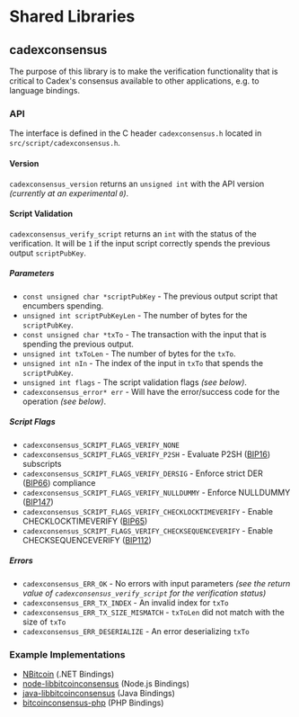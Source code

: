 Shared Libraries
================

## cadexconsensus

The purpose of this library is to make the verification functionality that is critical to Cadex's consensus available to other applications, e.g. to language bindings.

### API

The interface is defined in the C header `cadexconsensus.h` located in  `src/script/cadexconsensus.h`.

#### Version

`cadexconsensus_version` returns an `unsigned int` with the API version *(currently at an experimental `0`)*.

#### Script Validation

`cadexconsensus_verify_script` returns an `int` with the status of the verification. It will be `1` if the input script correctly spends the previous output `scriptPubKey`.

##### Parameters
- `const unsigned char *scriptPubKey` - The previous output script that encumbers spending.
- `unsigned int scriptPubKeyLen` - The number of bytes for the `scriptPubKey`.
- `const unsigned char *txTo` - The transaction with the input that is spending the previous output.
- `unsigned int txToLen` - The number of bytes for the `txTo`.
- `unsigned int nIn` - The index of the input in `txTo` that spends the `scriptPubKey`.
- `unsigned int flags` - The script validation flags *(see below)*.
- `cadexconsensus_error* err` - Will have the error/success code for the operation *(see below)*.

##### Script Flags
- `cadexconsensus_SCRIPT_FLAGS_VERIFY_NONE`
- `cadexconsensus_SCRIPT_FLAGS_VERIFY_P2SH` - Evaluate P2SH ([BIP16](https://github.com/bitcoin/bips/blob/master/bip-0016.mediawiki)) subscripts
- `cadexconsensus_SCRIPT_FLAGS_VERIFY_DERSIG` - Enforce strict DER ([BIP66](https://github.com/bitcoin/bips/blob/master/bip-0066.mediawiki)) compliance
- `cadexconsensus_SCRIPT_FLAGS_VERIFY_NULLDUMMY` - Enforce NULLDUMMY ([BIP147](https://github.com/bitcoin/bips/blob/master/bip-0147.mediawiki))
- `cadexconsensus_SCRIPT_FLAGS_VERIFY_CHECKLOCKTIMEVERIFY` - Enable CHECKLOCKTIMEVERIFY ([BIP65](https://github.com/bitcoin/bips/blob/master/bip-0065.mediawiki))
- `cadexconsensus_SCRIPT_FLAGS_VERIFY_CHECKSEQUENCEVERIFY` - Enable CHECKSEQUENCEVERIFY ([BIP112](https://github.com/bitcoin/bips/blob/master/bip-0112.mediawiki))

##### Errors
- `cadexconsensus_ERR_OK` - No errors with input parameters *(see the return value of `cadexconsensus_verify_script` for the verification status)*
- `cadexconsensus_ERR_TX_INDEX` - An invalid index for `txTo`
- `cadexconsensus_ERR_TX_SIZE_MISMATCH` - `txToLen` did not match with the size of `txTo`
- `cadexconsensus_ERR_DESERIALIZE` - An error deserializing `txTo`

### Example Implementations
- [NBitcoin](https://github.com/NicolasDorier/NBitcoin/blob/master/NBitcoin/Script.cs#L814) (.NET Bindings)
- [node-libbitcoinconsensus](https://github.com/bitpay/node-libbitcoinconsensus) (Node.js Bindings)
- [java-libbitcoinconsensus](https://github.com/dexX7/java-libbitcoinconsensus) (Java Bindings)
- [bitcoinconsensus-php](https://github.com/Bit-Wasp/bitcoinconsensus-php) (PHP Bindings)
